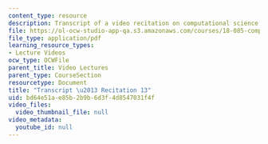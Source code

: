 ```yaml
---
content_type: resource
description: Transcript of a video recitation on computational science and engineering.
file: https://ol-ocw-studio-app-qa.s3.amazonaws.com/courses/18-085-computational-science-and-engineering-i-fall-2008/bd64e51ae85b2b9b6d3f4d8547031f4f_18-085F08-R13.pdf
file_type: application/pdf
learning_resource_types:
- Lecture Videos
ocw_type: OCWFile
parent_title: Video Lectures
parent_type: CourseSection
resourcetype: Document
title: "Transcript \u2013 Recitation 13"
uid: bd64e51a-e85b-2b9b-6d3f-4d8547031f4f
video_files:
  video_thumbnail_file: null
video_metadata:
  youtube_id: null
---
```

